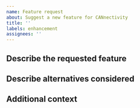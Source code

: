 ```yaml
---
name: Feature request
about: Suggest a new feature for CANnectivity
title: ''
labels: enhancement
assignees: ''
---
```


## Describe the requested feature
<!-- A clear and concise description of the feature being requested. -->

## Describe alternatives considered
<!-- A clear and concise description of alternatives already considered. -->

## Additional context
<!--
Add any other context that could be relevant to your request.
-->
